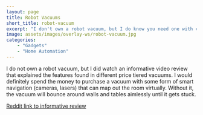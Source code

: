```yaml
---
layout: page
title: Robot Vacuums
short_title: robot-vacuum
excerpt: "I don't own a robot vacuum, but I do know you need one with cameras or lasers for accurate vacuuming."
image: assets/images/overlay-ws/robot-vacuum.jpg
categories: 
    - "Gadgets"
    - "Home Automation"
---
```



I do not own a robot vacuum, but I did watch an informative video review that explained the features found in different price tiered vacuums. I would definitely spend the money to purchase a vacuum with some form of smart navigation (cameras, lasers) that can map out the room virtually. Without it, the vacuum will bounce around walls and tables aimlessly until it gets stuck.

[Reddit link to informative review](https://www.reddit.com/r/homeautomation/comments/adywwh/14_best_selling_robot_vacuums_tested_rigorously/)


